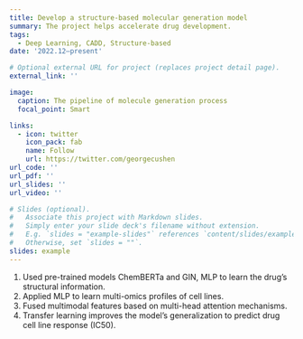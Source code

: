```yaml
---
title: Develop a structure-based molecular generation model
summary: The project helps accelerate drug development.
tags:
  - Deep Learning, CADD, Structure-based
date: '2022.12–present'

# Optional external URL for project (replaces project detail page).
external_link: ''

image:
  caption: The pipeline of molecule generation process
  focal_point: Smart

links:
  - icon: twitter
    icon_pack: fab
    name: Follow
    url: https://twitter.com/georgecushen
url_code: ''
url_pdf: ''
url_slides: ''
url_video: ''

# Slides (optional).
#   Associate this project with Markdown slides.
#   Simply enter your slide deck's filename without extension.
#   E.g. `slides = "example-slides"` references `content/slides/example-slides.md`.
#   Otherwise, set `slides = ""`.
slides: example
---
```



1. Used pre-trained models ChemBERTa and GIN, MLP to learn the drug’s structural information.
2. Applied MLP to learn multi-omics profiles of cell lines.
3. Fused multimodal features based on multi-head attention mechanisms. 
4. Transfer learning improves the model’s generalization to predict drug cell line response (IC50). 